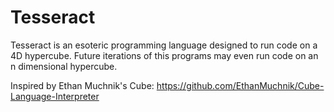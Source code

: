 # Tesseract

Tesseract is an esoteric programming language designed to run code on a 4D hypercube. Future iterations of this programs may even run code on an n dimensional hypercube. 

Inspired by Ethan Muchnik's Cube: https://github.com/EthanMuchnik/Cube-Language-Interpreter